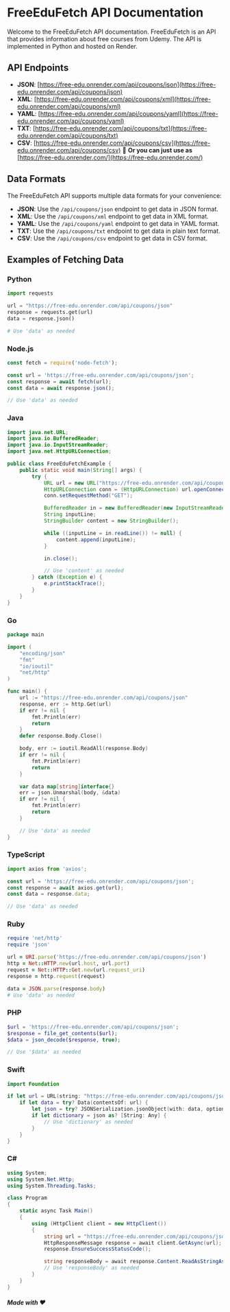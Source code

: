 # FreeEduFetch API Documentation

Welcome to the FreeEduFetch API documentation. FreeEduFetch is an API that provides information about free courses from Udemy. The API is implemented in Python and hosted on Render.

## API Endpoints

- **JSON**: [https://free-edu.onrender.com/api/coupons/json](https://free-edu.onrender.com/api/coupons/json)
- **XML**: [https://free-edu.onrender.com/api/coupons/xml](https://free-edu.onrender.com/api/coupons/xml)
- **YAML**: [https://free-edu.onrender.com/api/coupons/yaml](https://free-edu.onrender.com/api/coupons/yaml)
- **TXT**: [https://free-edu.onrender.com/api/coupons/txt](https://free-edu.onrender.com/api/coupons/txt)
- **CSV**: [https://free-edu.onrender.com/api/coupons/csv](https://free-edu.onrender.com/api/coupons/csv)
🔗 **Or you can just use as** [https://free-edu.onrender.com/](https://free-edu.onrender.com/)
## Data Formats

The FreeEduFetch API supports multiple data formats for your convenience:

- **JSON**: Use the `/api/coupons/json` endpoint to get data in JSON format.
- **XML**: Use the `/api/coupons/xml` endpoint to get data in XML format.
- **YAML**: Use the `/api/coupons/yaml` endpoint to get data in YAML format.
- **TXT**: Use the `/api/coupons/txt` endpoint to get data in plain text format.
- **CSV**: Use the `/api/coupons/csv` endpoint to get data in CSV format.

## Examples of Fetching Data

### Python

```python
import requests

url = "https://free-edu.onrender.com/api/coupons/json"
response = requests.get(url)
data = response.json()

# Use 'data' as needed
```

### Node.js
```javascript
const fetch = require('node-fetch');

const url = 'https://free-edu.onrender.com/api/coupons/json';
const response = await fetch(url);
const data = await response.json();

// Use 'data' as needed

```
### Java
```java
import java.net.URL;
import java.io.BufferedReader;
import java.io.InputStreamReader;
import java.net.HttpURLConnection;

public class FreeEduFetchExample {
    public static void main(String[] args) {
        try {
            URL url = new URL("https://free-edu.onrender.com/api/coupons/json");
            HttpURLConnection conn = (HttpURLConnection) url.openConnection();
            conn.setRequestMethod("GET");

            BufferedReader in = new BufferedReader(new InputStreamReader(conn.getInputStream()));
            String inputLine;
            StringBuilder content = new StringBuilder();

            while ((inputLine = in.readLine()) != null) {
                content.append(inputLine);
            }

            in.close();

            // Use 'content' as needed
        } catch (Exception e) {
            e.printStackTrace();
        }
    }
}

```
### Go
```go
package main

import (
	"encoding/json"
	"fmt"
	"io/ioutil"
	"net/http"
)

func main() {
	url := "https://free-edu.onrender.com/api/coupons/json"
	response, err := http.Get(url)
	if err != nil {
		fmt.Println(err)
		return
	}
	defer response.Body.Close()

	body, err := ioutil.ReadAll(response.Body)
	if err != nil {
		fmt.Println(err)
		return
	}

	var data map[string]interface{}
	err = json.Unmarshal(body, &data)
	if err != nil {
		fmt.Println(err)
		return
	}

	// Use 'data' as needed
}

```
### TypeScript
```typescript
import axios from 'axios';

const url = 'https://free-edu.onrender.com/api/coupons/json';
const response = await axios.get(url);
const data = response.data;

// Use 'data' as needed

```
### Ruby
```ruby
require 'net/http'
require 'json'

url = URI.parse('https://free-edu.onrender.com/api/coupons/json')
http = Net::HTTP.new(url.host, url.port)
request = Net::HTTP::Get.new(url.request_uri)
response = http.request(request)

data = JSON.parse(response.body)
# Use 'data' as needed

```
### PHP
```php
$url = 'https://free-edu.onrender.com/api/coupons/json';
$response = file_get_contents($url);
$data = json_decode($response, true);

// Use '$data' as needed

```
### Swift
```swift
import Foundation

if let url = URL(string: "https://free-edu.onrender.com/api/coupons/json") {
    if let data = try? Data(contentsOf: url) {
        let json = try? JSONSerialization.jsonObject(with: data, options: [])
        if let dictionary = json as? [String: Any] {
            // Use 'dictionary' as needed
        }
    }
}

```
### C#
```c#
using System;
using System.Net.Http;
using System.Threading.Tasks;

class Program
{
    static async Task Main()
    {
        using (HttpClient client = new HttpClient())
        {
            string url = "https://free-edu.onrender.com/api/coupons/json";
            HttpResponseMessage response = await client.GetAsync(url);
            response.EnsureSuccessStatusCode();

            string responseBody = await response.Content.ReadAsStringAsync();
            // Use 'responseBody' as needed
        }
    }
}

```
##### Made with ❤️
